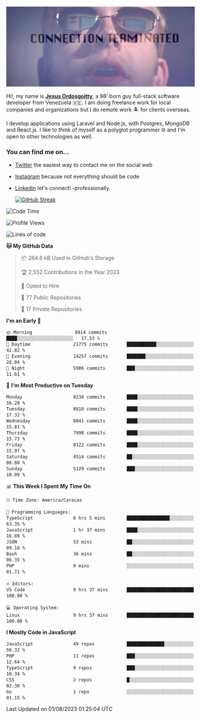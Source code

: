 ![hackers movie reference](./disconnected.jpg)

Hi!, my name is [**Jesus Ordosgoitty**](https://jodaz.xyz), a 98' born guy full-stack software developer from Venezuela 🇻🇪. I am doing freelance work for local companies and organizations but I do remote work 🏝️ for clients overseas. 

I develop applications using Laravel and Node.js, with Postgres, MongoDB and React.js. I like to think of myself as a polyglot programmer 🌐 and I'm open to other technologies as well.

### You can find me on...

- [Twitter](https://twitter.com/jodaz_) the easiest way to contact me on the social web
- [Instagram](https://instagram.com/jodaz_) because not everything should be code
- [Linkedin](https://linkedin.com/in/jodaz) let's connect! -professionally.


    [![GitHub Streak](https://streak-stats.demolab.com?user=jodaz&theme=tokyonight)](https://git.io/streak-stats)

<!--START_SECTION:waka-->
![Code Time](http://img.shields.io/badge/Code%20Time-4%2C118%20hrs%2019%20mins-blue)

![Profile Views](http://img.shields.io/badge/Profile%20Views-0-blue)

![Lines of code](https://img.shields.io/badge/From%20Hello%20World%20I%27ve%20Written-88.0%20million%20lines%20of%20code-blue)

**🐱 My GitHub Data** 

> 📦 264.6 kB Used in GitHub's Storage 
 > 
> 🏆 2,552 Contributions in the Year 2023
 > 
> 💼 Opted to Hire
 > 
> 📜 77 Public Repositories 
 > 
> 🔑 17 Private Repositories 
 > 
**I'm an Early 🐤** 

```text
🌞 Morning                8914 commits        ████░░░░░░░░░░░░░░░░░░░░░   17.53 % 
🌆 Daytime                21775 commits       ███████████░░░░░░░░░░░░░░   42.82 % 
🌃 Evening                14257 commits       ███████░░░░░░░░░░░░░░░░░░   28.04 % 
🌙 Night                  5906 commits        ███░░░░░░░░░░░░░░░░░░░░░░   11.61 % 
```
📅 **I'm Most Productive on Tuesday** 

```text
Monday                   8238 commits        ████░░░░░░░░░░░░░░░░░░░░░   16.20 % 
Tuesday                  8810 commits        ████░░░░░░░░░░░░░░░░░░░░░   17.32 % 
Wednesday                8041 commits        ████░░░░░░░░░░░░░░░░░░░░░   15.81 % 
Thursday                 7998 commits        ████░░░░░░░░░░░░░░░░░░░░░   15.73 % 
Friday                   8122 commits        ████░░░░░░░░░░░░░░░░░░░░░   15.97 % 
Saturday                 4514 commits        ██░░░░░░░░░░░░░░░░░░░░░░░   08.88 % 
Sunday                   5129 commits        ███░░░░░░░░░░░░░░░░░░░░░░   10.09 % 
```


📊 **This Week I Spent My Time On** 

```text
🕑︎ Time Zone: America/Caracas

💬 Programming Languages: 
TypeScript               6 hrs 5 mins        ████████████████░░░░░░░░░   63.35 % 
JavaScript               1 hr 37 mins        ████░░░░░░░░░░░░░░░░░░░░░   16.89 % 
JSON                     53 mins             ██░░░░░░░░░░░░░░░░░░░░░░░   09.18 % 
Bash                     36 mins             ██░░░░░░░░░░░░░░░░░░░░░░░   06.35 % 
PHP                      9 mins              ░░░░░░░░░░░░░░░░░░░░░░░░░   01.71 % 

🔥 Editors: 
VS Code                  9 hrs 37 mins       █████████████████████████   100.00 % 

💻 Operating System: 
Linux                    9 hrs 37 mins       █████████████████████████   100.00 % 
```

**I Mostly Code in JavaScript** 

```text
JavaScript               49 repos            ██████████████░░░░░░░░░░░   56.32 % 
PHP                      11 repos            ███░░░░░░░░░░░░░░░░░░░░░░   12.64 % 
TypeScript               9 repos             ███░░░░░░░░░░░░░░░░░░░░░░   10.34 % 
CSS                      2 repos             █░░░░░░░░░░░░░░░░░░░░░░░░   02.30 % 
Go                       1 repo              ░░░░░░░░░░░░░░░░░░░░░░░░░   01.15 % 
```




 Last Updated on 01/08/2023 01:25:04 UTC
<!--END_SECTION:waka-->
